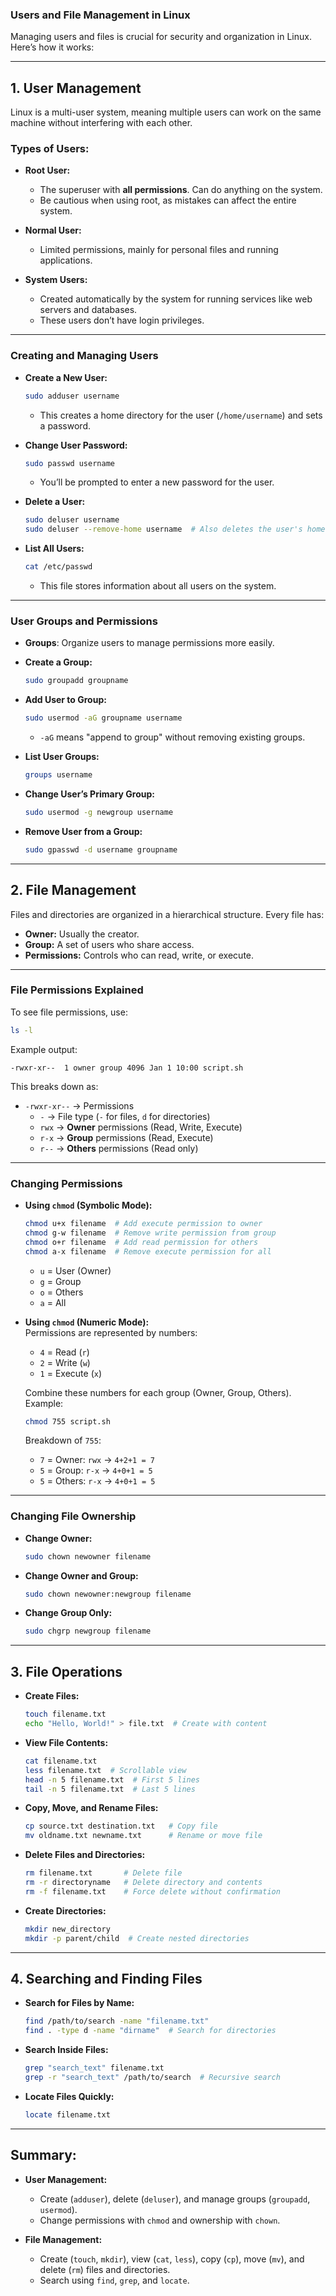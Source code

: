 ### **Users and File Management in Linux**  
Managing users and files is crucial for security and organization in Linux. Here’s how it works:

---

## **1. User Management**  
Linux is a multi-user system, meaning multiple users can work on the same machine without interfering with each other.  

### **Types of Users:**  
- **Root User:**  
  - The superuser with **all permissions**. Can do anything on the system.  
  - Be cautious when using root, as mistakes can affect the entire system.  

- **Normal User:**  
  - Limited permissions, mainly for personal files and running applications.  

- **System Users:**  
  - Created automatically by the system for running services like web servers and databases.  
  - These users don’t have login privileges.  

---

### **Creating and Managing Users**  
- **Create a New User:**  
  ```bash
  sudo adduser username
  ```
  - This creates a home directory for the user (`/home/username`) and sets a password.  

- **Change User Password:**  
  ```bash
  sudo passwd username
  ```
  - You’ll be prompted to enter a new password for the user.  

- **Delete a User:**  
  ```bash
  sudo deluser username
  sudo deluser --remove-home username  # Also deletes the user's home directory
  ```

- **List All Users:**  
  ```bash
  cat /etc/passwd
  ```
  - This file stores information about all users on the system.  

---

### **User Groups and Permissions**  
- **Groups**: Organize users to manage permissions more easily.  

- **Create a Group:**  
  ```bash
  sudo groupadd groupname
  ```

- **Add User to Group:**  
  ```bash
  sudo usermod -aG groupname username
  ```
  - `-aG` means "append to group" without removing existing groups.  

- **List User Groups:**  
  ```bash
  groups username
  ```

- **Change User’s Primary Group:**  
  ```bash
  sudo usermod -g newgroup username
  ```

- **Remove User from a Group:**  
  ```bash
  sudo gpasswd -d username groupname
  ```

---

## **2. File Management**  
Files and directories are organized in a hierarchical structure. Every file has:  
- **Owner:** Usually the creator.  
- **Group:** A set of users who share access.  
- **Permissions:** Controls who can read, write, or execute.  

---

### **File Permissions Explained**  
To see file permissions, use:  
```bash
ls -l
```
Example output:  
```
-rwxr-xr--  1 owner group 4096 Jan 1 10:00 script.sh
```
This breaks down as:  
- `-rwxr-xr--` → Permissions  
  - `-` → File type (`-` for files, `d` for directories)  
  - `rwx` → **Owner** permissions (Read, Write, Execute)  
  - `r-x` → **Group** permissions (Read, Execute)  
  - `r--` → **Others** permissions (Read only)  

---

### **Changing Permissions**  
- **Using `chmod` (Symbolic Mode):**  
  ```bash
  chmod u+x filename  # Add execute permission to owner
  chmod g-w filename  # Remove write permission from group
  chmod o+r filename  # Add read permission for others
  chmod a-x filename  # Remove execute permission for all
  ```
  - `u` = User (Owner)  
  - `g` = Group  
  - `o` = Others  
  - `a` = All  

- **Using `chmod` (Numeric Mode):**  
  Permissions are represented by numbers:  
  - `4` = Read (`r`)  
  - `2` = Write (`w`)  
  - `1` = Execute (`x`)  

  Combine these numbers for each group (Owner, Group, Others).  
  Example:  
  ```bash
  chmod 755 script.sh
  ```
  Breakdown of `755`:  
  - `7` = Owner: `rwx` → `4+2+1 = 7`  
  - `5` = Group: `r-x` → `4+0+1 = 5`  
  - `5` = Others: `r-x` → `4+0+1 = 5`  

---

### **Changing File Ownership**  
- **Change Owner:**  
  ```bash
  sudo chown newowner filename
  ```

- **Change Owner and Group:**  
  ```bash
  sudo chown newowner:newgroup filename
  ```

- **Change Group Only:**  
  ```bash
  sudo chgrp newgroup filename
  ```

---

## **3. File Operations**  
- **Create Files:**  
  ```bash
  touch filename.txt
  echo "Hello, World!" > file.txt  # Create with content
  ```
- **View File Contents:**  
  ```bash
  cat filename.txt
  less filename.txt  # Scrollable view
  head -n 5 filename.txt  # First 5 lines
  tail -n 5 filename.txt  # Last 5 lines
  ```
- **Copy, Move, and Rename Files:**  
  ```bash
  cp source.txt destination.txt   # Copy file
  mv oldname.txt newname.txt      # Rename or move file
  ```
- **Delete Files and Directories:**  
  ```bash
  rm filename.txt       # Delete file
  rm -r directoryname   # Delete directory and contents
  rm -f filename.txt    # Force delete without confirmation
  ```
- **Create Directories:**  
  ```bash
  mkdir new_directory
  mkdir -p parent/child  # Create nested directories
  ```

---

## **4. Searching and Finding Files**  
- **Search for Files by Name:**  
  ```bash
  find /path/to/search -name "filename.txt"
  find . -type d -name "dirname"  # Search for directories
  ```
- **Search Inside Files:**  
  ```bash
  grep "search_text" filename.txt
  grep -r "search_text" /path/to/search  # Recursive search
  ```
- **Locate Files Quickly:**  
  ```bash
  locate filename.txt
  ```

---

## **Summary:**  
- **User Management:**  
  - Create (`adduser`), delete (`deluser`), and manage groups (`groupadd`, `usermod`).  
  - Change permissions with `chmod` and ownership with `chown`.  

- **File Management:**  
  - Create (`touch`, `mkdir`), view (`cat`, `less`), copy (`cp`), move (`mv`), and delete (`rm`) files and directories.  
  - Search using `find`, `grep`, and `locate`.  

